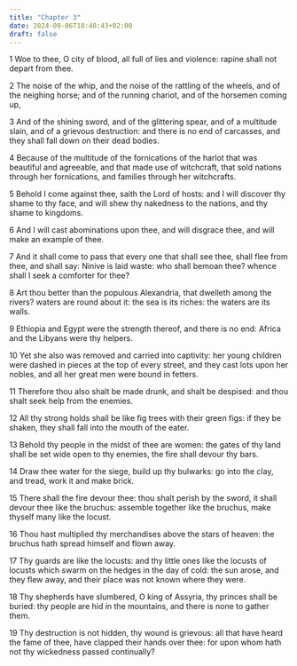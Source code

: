 ```yaml
---
title: "Chapter 3"
date: 2024-09-06T18:40:43+02:00
draft: false
---
```




1 Woe to thee, O city of blood, all full of lies and violence: rapine shall not depart from thee.

2 The noise of the whip, and the noise of the rattling of the wheels, and of the neighing horse; and of the running chariot, and of the horsemen coming up,

3 And of the shining sword, and of the glittering spear, and of a multitude slain, and of a grievous destruction: and there is no end of carcasses, and they shall fall down on their dead bodies.

4 Because of the multitude of the fornications of the harlot that was beautiful and agreeable, and that made use of witchcraft, that sold nations through her fornications, and families through her witchcrafts.

5 Behold I come against thee, saith the Lord of hosts: and I will discover thy shame to thy face, and will shew thy nakedness to the nations, and thy shame to kingdoms.

6 And I will cast abominations upon thee, and will disgrace thee, and will make an example of thee.

7 And it shall come to pass that every one that shall see thee, shall flee from thee, and shall say: Ninive is laid waste: who shall bemoan thee? whence shall I seek a comforter for thee?

8 Art thou better than the populous Alexandria, that dwelleth among the rivers? waters are round about it: the sea is its riches: the waters are its walls.

9 Ethiopia and Egypt were the strength thereof, and there is no end: Africa and the Libyans were thy helpers.

10 Yet she also was removed and carried into captivity: her young children were dashed in pieces at the top of every street, and they cast lots upon her nobles, and all her great men were bound in fetters.

11 Therefore thou also shalt be made drunk, and shalt be despised: and thou shalt seek help from the enemies.

12 All thy strong holds shall be like fig trees with their green figs: if they be shaken, they shall fall into the mouth of the eater.

13 Behold thy people in the midst of thee are women: the gates of thy land shall be set wide open to thy enemies, the fire shall devour thy bars.

14 Draw thee water for the siege, build up thy bulwarks: go into the clay, and tread, work it and make brick.

15 There shall the fire devour thee: thou shalt perish by the sword, it shall devour thee like the bruchus: assemble together like the bruchus, make thyself many like the locust.

16 Thou hast multiplied thy merchandises above the stars of heaven: the bruchus hath spread himself and flown away.

17 Thy guards are like the locusts: and thy little ones like the locusts of locusts which swarm on the hedges in the day of cold: the sun arose, and they flew away, and their place was not known where they were.

18 Thy shepherds have slumbered, O king of Assyria, thy princes shall be buried: thy people are hid in the mountains, and there is none to gather them.

19 Thy destruction is not hidden, thy wound is grievous: all that have heard the fame of thee, have clapped their hands over thee: for upon whom hath not thy wickedness passed continually?

